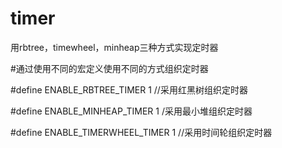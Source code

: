 # timer
用rbtree，timewheel，minheap三种方式实现定时器

#通过使用不同的宏定义使用不同的方式组织定时器

#define ENABLE_RBTREE_TIMER 1 //采用红黑树组织定时器

#define ENABLE_MINHEAP_TIMER 1 /采用最小堆组织定时器

#define ENABLE_TIMERWHEEL_TIMER 1 //采用时间轮组织定时器

